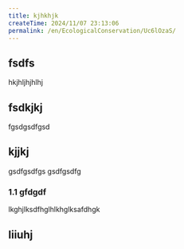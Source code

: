 ```yaml
---
title: kjhkhjk
createTime: 2024/11/07 23:13:06
permalink: /en/EcologicalConservation/Uc6lOzaS/
---
```



## fsdfs
hkjhljhjhlhj
## fsdkjkj

fgsdgsdfgsd

## kjjkj

gsdfgsdfgs
gsdfgsdfg

### 1.1 gfdgdf


lkghjlksdfhglhlkhglksafdhgk

## liiuhj

